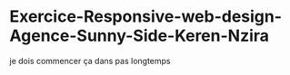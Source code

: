 # Exercice-Responsive-web-design-Agence-Sunny-Side-Keren-Nzira

je dois commencer ça dans pas longtemps
